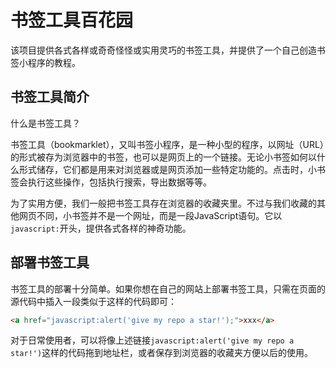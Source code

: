 # 书签工具百花园

该项目提供各式各样或奇奇怪怪或实用灵巧的书签工具，并提供了一个自己创造书签小程序的教程。

## 书签工具简介

什么是书签工具？

书签工具（bookmarklet），又叫书签小程序，是一种小型的程序，以网址（URL）的形式被存为浏览器中的书签，也可以是网页上的一个链接。无论小书签如何以什么形式储存，它们都是用来对浏览器或是网页添加一些特定功能的。点击时，小书签会执行这些操作，包括执行搜索，导出数据等等。

为了实用方便，我们一般把书签工具存在浏览器的收藏夹里。不过与我们收藏的其他网页不同，小书签并不是一个网址，而是一段JavaScript语句。它以`javascript:`开头，提供各式各样的神奇功能。

## 部署书签工具

书签工具的部署十分简单。如果你想在自己的网站上部署书签工具，只需在页面的源代码中插入一段类似于这样的代码即可：
```html
<a href="javascript:alert('give my repo a star!');">xxx</a>
```
对于日常使用者，可以将像上述链接`javascript:alert('give my repo a star!')`这样的代码拖到地址栏，或者保存到浏览器的收藏夹方便以后的使用。
